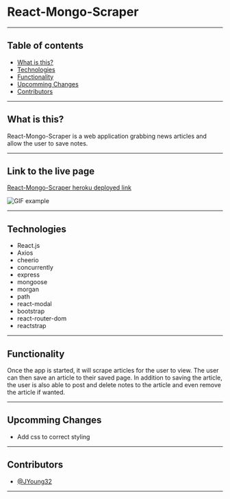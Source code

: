 # React-Mongo-Scraper

---- 

 ## Table of contents
* [What is this?](#what-is-this)
* [Technologies](#technologies)
* [Functionality](#functionality)
* [Upcomming Changes](#upcomming-changes)
* [Contributors](#contributors)

----

## What is this?

React-Mongo-Scraper is a web application grabbing news articles and allow the user to save notes.


----

## Link to the live page
[React-Mongo-Scraper heroku deployed link](https://thawing-lowlands-26119.herokuapp.com/)  
  
![GIF example](./public/img/react-mongo-scraper-example.gif)

----

## Technologies

* React.js
* Axios
* cheerio
* concurrently
* express
* mongoose
* morgan
* path
* react-modal
* bootstrap
* react-router-dom
* reactstrap

----

## Functionality

Once the app is started, it will scrape articles for the user to view. The user can then save an article to their saved page. In addition to saving the article, the user is also able to post and delete notes to the article and even remove the article if wanted.
    
----

## Upcomming Changes

* Add css to correct styling

----

## Contributors

* [@JYoung32](https://github.com/JYoung32)

----
